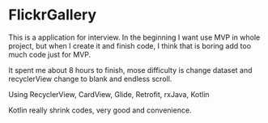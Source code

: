 # FlickrGallery
This is a application for interview.
In the beginning I want use MVP in whole project, but when I create it and finish code, I think that is boring add too much code just
for MVP.

It spent me about 8 hours to finish, mose difficulty is change dataset and recyclerView change to blank and endless scroll. 

Using RecyclerView, CardView, Glide,  Retrofit, rxJava, Kotlin 


Kotlin really shrink codes, very good and convenience.

